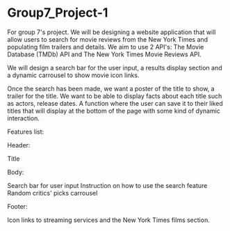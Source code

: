 # Group7_Project-1

For group 7's project. We will be designing a website application that will allow users to search for movie reviews from the New York Times and populating film trailers and details. We aim to use 2 API's: The Movie Database (TMDb) API and The New York Times Movie Reviews API. 

We will design a search bar for the user input, a results display section and a dynamic carrousel to show movie icon links.  

Once the search has been made, we want a poster of the title to show, a trailer for the title. We want to be able to display facts about each title such as actors, release dates. A function where the user can save it to their liked titles that will display at the bottom of the page with some kind of dynamic interaction. 

Features list:

Header: 

Title

Body:

Search bar for user input
Instruction on how to use the search feature
Random critics' picks carrousel

Footer:

Icon links to streaming services and the New York Times films section.
